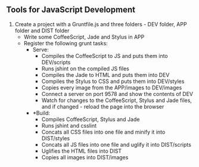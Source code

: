 ## Tools for JavaScript Development

1. Create a project with a Gruntfile.js and three folders - DEV folder, APP folder and DIST folder
    * Write some CoffeeScript, Jade and Stylus in APP
    * Register the following grunt tasks:
        * Serve:
            * Compiles the CoffeeScript to JS and puts them into DEV/scripts
            * Runs jshint on the compiled JS files
            * Compiles the Jade to HTML and puts them into DEV
            * Compiles the Stylus to CSS and puts them into DEV/styles
            * Copies every image from the APP/images to DEV/images
            * Connect a server on port 9578 and show the contents of DEV
            * Watch for changes to the CoffeeScript, Stylus and Jade files, and if changed - reload the page into the browser
        * \*Build:
            * Compiles CoffeeScript, Stylus and Jade
            * Runs jshint and csslint
            * Concats all CSS files into one file and minify it into DIST/styles
            * Concats all JS files into one file and uglify it into DIST/scripts
            * Uglifies the HTML files into DIST
            * Copies all images into DIST/images
